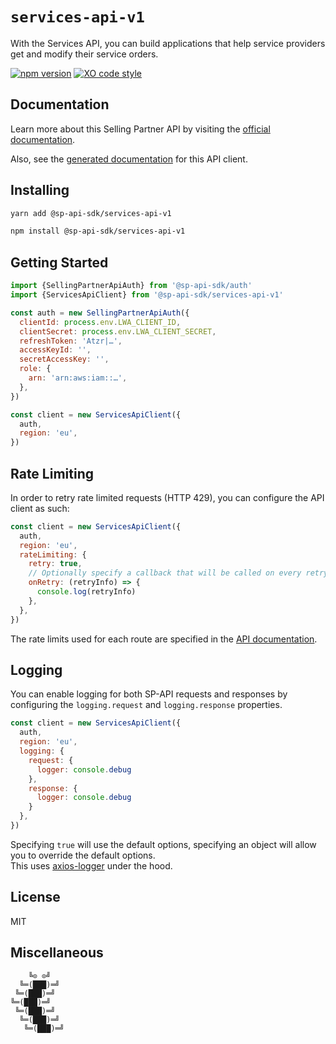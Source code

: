 # `services-api-v1`

With the Services API, you can build applications that help service providers get and modify their service orders.

[![npm version](https://badgen.net/npm/v/@sp-api-sdk/services-api-v1)](https://www.npmjs.com/package/@sp-api-sdk/services-api-v1)
[![XO code style](https://badgen.net/badge/code%20style/XO/cyan)](https://github.com/xojs/xo)

## Documentation

Learn more about this Selling Partner API by visiting the [official documentation](https://developer-docs.amazon.com/sp-api/docs).

Also, see the [generated documentation](https://bizon.github.io/selling-partner-api-sdk/modules/_sp_api_sdk_services_api_v1.html) for this API client.

## Installing

```sh
yarn add @sp-api-sdk/services-api-v1
```

```sh
npm install @sp-api-sdk/services-api-v1
```

## Getting Started

```javascript
import {SellingPartnerApiAuth} from '@sp-api-sdk/auth'
import {ServicesApiClient} from '@sp-api-sdk/services-api-v1'

const auth = new SellingPartnerApiAuth({
  clientId: process.env.LWA_CLIENT_ID,
  clientSecret: process.env.LWA_CLIENT_SECRET,
  refreshToken: 'Atzr|…',
  accessKeyId: '',
  secretAccessKey: '',
  role: {
    arn: 'arn:aws:iam::…',
  },
})

const client = new ServicesApiClient({
  auth,
  region: 'eu',
})
```

## Rate Limiting

In order to retry rate limited requests (HTTP 429), you can configure the API client as such:

```javascript
const client = new ServicesApiClient({
  auth,
  region: 'eu',
  rateLimiting: {
    retry: true,
    // Optionally specify a callback that will be called on every retry.
    onRetry: (retryInfo) => {
      console.log(retryInfo)
    },
  },
})
```

The rate limits used for each route are specified in the [API documentation](https://developer-docs.amazon.com/sp-api/docs).

## Logging

You can enable logging for both SP-API requests and responses by configuring the `logging.request` and `logging.response` properties.

```javascript
const client = new ServicesApiClient({
  auth,
  region: 'eu',
  logging: {
    request: {
      logger: console.debug
    },
    response: {
      logger: console.debug
    }
  },
})
```

Specifying `true` will use the default options, specifying an object will allow you to override the default options.  
This uses [axios-logger](https://github.com/hg-pyun/axios-logger) under the hood.


## License

MIT

## Miscellaneous

```
    ╚⊙ ⊙╝
  ╚═(███)═╝
 ╚═(███)═╝
╚═(███)═╝
 ╚═(███)═╝
  ╚═(███)═╝
   ╚═(███)═╝
```
